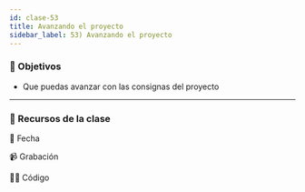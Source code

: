 ```yaml
---
id: clase-53
title: Avanzando el proyecto
sidebar_label: 53) Avanzando el proyecto
---
```


### 🏁 Objetivos

- Que puedas avanzar con las consignas del proyecto

---

### 🚀 Recursos de la clase

📆 Fecha

📹 Grabación

👩‍💻 Código
